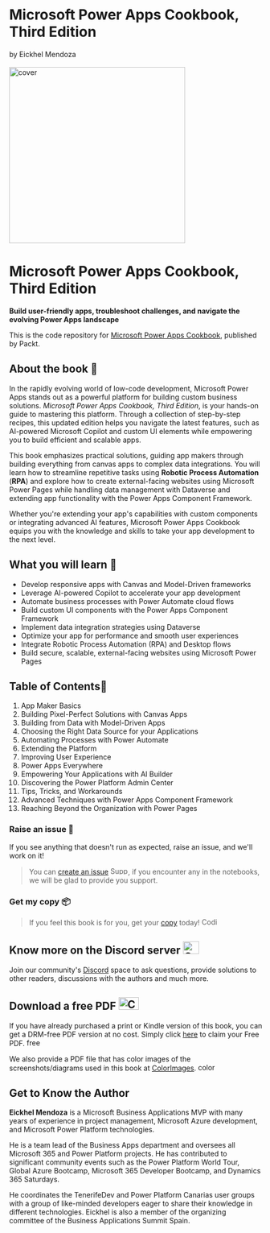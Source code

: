 # Microsoft Power Apps Cookbook, Third Edition<br>
by Eickhel Mendoza<br><br>
<img src="https://github.com/gaurgv/Microsoft-Power-Apps-Cookbook-Third-Edition/blob/main/cover.png" alt="cover" width="350"/>

# Microsoft Power Apps Cookbook, Third Edition
**Build user-friendly apps, troubleshoot challenges, and navigate the evolving Power Apps landscape**

This is the code repository for [Microsoft Power Apps Cookbook](https://github.com/PacktPublishing/Microsoft-Power-Apps-Cookbook-Third-Edition), published by Packt.

## About the book 📔

In the rapidly evolving world of low-code development, Microsoft Power Apps stands out as a powerful platform for building custom business solutions. *Microsoft Power Apps Cookbook, Third Edition*, is your hands-on guide to mastering this platform. Through a collection of step-by-step recipes, this updated edition helps you navigate the latest features, such as AI-powered Microsoft Copilot and custom UI elements while empowering you to build efficient and scalable apps.

This book emphasizes practical solutions, guiding app makers through building everything from canvas apps to complex data integrations. You will learn how to streamline repetitive tasks using **Robotic Process Automation** (**RPA**) and explore how to create external-facing websites using Microsoft Power Pages while handling data management with Dataverse and extending app functionality with the Power Apps Component Framework.

Whether you're extending your app's capabilities with custom components or integrating advanced AI features, Microsoft Power Apps Cookbook equips you with the knowledge and skills to take your app development to the next level.

## What you will learn 📖
- Develop responsive apps with Canvas and Model-Driven frameworks  
- Leverage AI-powered Copilot to accelerate your app development  
- Automate business processes with Power Automate cloud flows  
- Build custom UI components with the Power Apps Component Framework  
- Implement data integration strategies using Dataverse  
- Optimize your app for performance and smooth user experiences  
- Integrate Robotic Process Automation (RPA) and Desktop flows  
- Build secure, scalable, external-facing websites using Microsoft Power Pages


## Table of Contents📑

1. App Maker Basics
2. Building Pixel-Perfect Solutions with Canvas Apps
3. Building from Data with Model-Driven Apps
4. Choosing the Right Data Source for your Applications
5. Automating Processes with Power Automate
6. Extending the Platform
7. Improving User Experience
8. Power Apps Everywhere
9. Empowering Your Applications with AI Builder
10. Discovering the Power Platform Admin Center
11. Tips, Tricks, and Workarounds
12. Advanced Techniques with Power Apps Component Framework
13. Reaching Beyond the Organization with Power Pages 

### Raise an issue 🚩
If you see anything that doesn't run as expected, raise an issue, and we'll work on it!
> You can [create an issue](https://github.com/PacktPublishing/Microsoft-Power-Apps-Cookbook-Third-Edition/issues) <img alt="Support" height="15" width="35"  src="https://media.tenor.com/ex_HDD_k5P8AAAAi/habbo-habbohotel.gif">, if you encounter any in the notebooks, we will be glad to provide you support.

### Get my copy 📦
> If you feel this book is for you, get your [copy](https://www.amazon.com/Microsoft-Power-Apps-Cookbook-challenges/dp/1835462480) today! <img alt="Coding" height="15" width="35"  src="https://media.tenor.com/ex_HDD_k5P8AAAAi/habbo-habbohotel.gif">

## Know more on the Discord server <img alt="Coding" height="25" width="32"  src="https://cliply.co/wp-content/uploads/2021/08/372108630_DISCORD_LOGO_400.gif">

Join our community's [Discord](https://packt.link/powerusers) space to ask questions, provide solutions to other readers, discussions with the authors and much more.

## Download a free PDF <img alt="Coding" height="25" width="40" src="https://emergency.com.au/wp-content/uploads/2021/03/free.gif">

If you have already purchased a print or Kindle version of this book, you can get a DRM-free PDF version at no cost. Simply click [here](https://packt.link/free-ebook/9781835465158) to claim your Free PDF. <img alt="free pdf" height="15" width="35"  src="https://media.tenor.com/ex_HDD_k5P8AAAAi/habbo-habbohotel.gif">

We also provide a PDF file that has color images of the screenshots/diagrams used in this book at [ColorImages](https://packt.link/gbp/9781835465158). <img alt="color images" height="15" width="35"  src="https://media.tenor.com/ex_HDD_k5P8AAAAi/habbo-habbohotel.gif">


## Get to Know the Author
**Eickhel Mendoza** is a Microsoft Business Applications MVP with many years of experience in project management, Microsoft Azure development, and Microsoft Power Platform technologies.

He is a team lead of the Business Apps department and oversees all Microsoft 365 and Power Platform projects. He has contributed to significant community events such as the Power Platform World Tour, Global Azure Bootcamp, Microsoft 365 Developer Bootcamp, and Dynamics 365 Saturdays.

He coordinates the TenerifeDev and Power Platform Canarias user groups with a group of like-minded developers eager to share their knowledge in different technologies. Eickhel is also a member of the organizing committee of the Business Applications Summit Spain.
